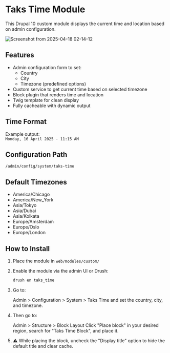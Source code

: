 # Taks Time Module

This Drupal 10 custom module displays the current time and location based on admin configuration.

![Screenshot from 2025-04-18 02-14-12](https://github.com/user-attachments/assets/3757153e-a167-407c-ab70-abcc373d62a2)


## Features

- Admin configuration form to set:
  - Country
  - City
  - Timezone (predefined options)
- Custom service to get current time based on selected timezone
- Block plugin that renders time and location
- Twig template for clean display
- Fully cacheable with dynamic output

## Time Format

Example output:  
`Monday, 16 April 2025 - 11:15 AM`

## Configuration Path

`/admin/config/system/taks-time`

## Default Timezones

- America/Chicago
- America/New_York
- Asia/Tokyo
- Asia/Dubai
- Asia/Kolkata
- Europe/Amsterdam
- Europe/Oslo
- Europe/London

## How to Install

1. Place the module in `web/modules/custom/`
2. Enable the module via the admin UI or Drush:
   ```bash
   drush en taks_time
3. Go to:

    Admin > Configuration > System > Taks Time
    and set the country, city, and timezone.

4. Then go to:

    Admin > Structure > Block Layout
    Click "Place block" in your desired region, search for "Taks Time Block", and place it.

5. ⚠️ While placing the block, uncheck the "Display title" option to hide the default title and clear cache.

